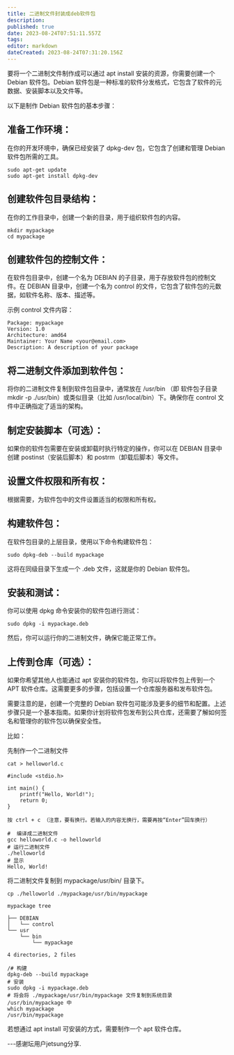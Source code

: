```yaml
---
title: 二进制文件封装成deb软件包
description: 
published: true
date: 2023-08-24T07:51:11.557Z
tags: 
editor: markdown
dateCreated: 2023-08-24T07:31:20.156Z
---
```


  要将一个二进制文件制作成可以通过 apt install 安装的资源，你需要创建一个 Debian 软件包。Debian 软件包是一种标准的软件分发格式，它包含了软件的元数据、安装脚本以及文件等。

以下是制作 Debian 软件包的基本步骤：

## 准备工作环境：
在你的开发环境中，确保已经安装了 dpkg-dev 包，它包含了创建和管理 Debian 软件包所需的工具。
```
sudo apt-get update
sudo apt-get install dpkg-dev
```
## 创建软件包目录结构：
在你的工作目录中，创建一个新的目录，用于组织软件包的内容。
```
mkdir mypackage
cd mypackage
```
## 创建软件包的控制文件：
在软件包目录中，创建一个名为 DEBIAN 的子目录，用于存放软件包的控制文件。在 DEBIAN 目录中，创建一个名为 control 的文件，它包含了软件包的元数据，如软件名称、版本、描述等。

示例 control 文件内容：
```
Package: mypackage
Version: 1.0
Architecture: amd64
Maintainer: Your Name <your@email.com>
Description: A description of your package
```
## 将二进制文件添加到软件包：
将你的二进制文件复制到软件包目录中，通常放在 /usr/bin （即 软件包子目录 mkdir -p ./usr/bin）或类似目录（比如 /usr/local/bin）下。确保你在 control 文件中正确指定了适当的架构。

## 制定安装脚本（可选）：
如果你的软件包需要在安装或卸载时执行特定的操作，你可以在 DEBIAN 目录中创建 postinst（安装后脚本）和 postrm（卸载后脚本）等文件。

## 设置文件权限和所有权：
根据需要，为软件包中的文件设置适当的权限和所有权。

## 构建软件包：
在软件包目录的上层目录，使用以下命令构建软件包：
```
sudo dpkg-deb --build mypackage
```
这将在同级目录下生成一个 .deb 文件，这就是你的 Debian 软件包。

## 安装和测试：
你可以使用 dpkg 命令安装你的软件包进行测试：
```
sudo dpkg -i mypackage.deb
```
然后，你可以运行你的二进制文件，确保它能正常工作。

## 上传到仓库（可选）：
如果你希望其他人也能通过 apt 安装你的软件包，你可以将软件包上传到一个 APT 软件仓库。这需要更多的步骤，包括设置一个仓库服务器和发布软件包。

需要注意的是，创建一个完整的 Debian 软件包可能涉及更多的细节和配置。上述步骤只是一个基本指南。如果你计划将软件包发布到公共仓库，还需要了解如何签名和管理你的软件包以确保安全性。

比如：

先制作一个二进制文件
```
cat > helloworld.c
```
```
#include <stdio.h>

int main() {
    printf("Hello, World!");
    return 0;
}

```
```
按 ctrl + c （注意，要有换行。若输入的内容无换行，需要再按“Enter”回车换行）

#  编译成二进制文件
gcc helloworld.c -o helloworld
# 运行二进制文件
./helloworld
# 显示
Hello, World!
```
将二进制文件复制到 mypackage/usr/bin/ 目录下。
```
cp ./helloworld ./mypackage/usr/bin/mypackage

mypackage tree

├── DEBIAN
│   └── control
└── usr
    └── bin
        └── mypackage

4 directories, 2 files
```
```
/# 构建
dpkg-deb --build mypackage
# 安装
sudo dpkg -i mypackage.deb
# 将会将 ./mypackage/usr/bin/mypackage 文件复制到系统目录 /usr/bin/mypackage 中
which mypackage
/usr/bin/mypackage
```
若想通过 apt install 可安装的方式，需要制作一个 apt 软件仓库。

---感谢坛用户jetsung分享.